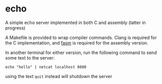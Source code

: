 # echo
A simple echo server implemented in both C and assembly (latter in progress)

A Makefile is provided to wrap compiler commands. Clang is required for the C
implementation, and [fasm](https://flatassembler.net/) is required for the
assembly version.

In another terminal for either version, run the following command to send
some text to the server:

```console
echo "hello" | netcat localhost 8080
```

using the text `quit` instead will shutdown the server
